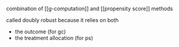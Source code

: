 combination of [[g-computation]] and [[propensity score]] methods

called doubly robust because it relies on both
- the outcome (for gc)
- the treatment allocation (for ps)